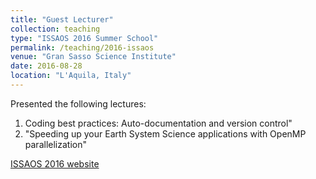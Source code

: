 ```yaml
---
title: "Guest Lecturer"
collection: teaching
type: "ISSAOS 2016 Summer School"
permalink: /teaching/2016-issaos
venue: "Gran Sasso Science Institute"
date: 2016-08-28
location: "L'Aquila, Italy"
---
```


Presented the following lectures:

  1. Coding best practices: Auto-documentation and version control"
  2. "Speeding up your Earth System Science applications with OpenMP parallelization"

[ISSAOS 2016 website](http://cetemps.aquila.infn.it/issaos/index.php/presentation/)

